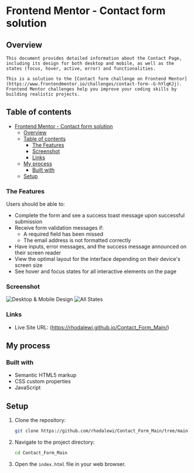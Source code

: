 # Frontend Mentor - Contact form solution
  ## Overview
    This document provides detailed information about the Contact Page, including its design for both desktop and mobile, as well as the states (focus, hover, active, error) and functionalities.

    This is a solution to the [Contact form challenge on Frontend Mentor](https://www.frontendmentor.io/challenges/contact-form--G-hYlqKJj). Frontend Mentor challenges help you improve your coding skills by building realistic projects. 

  ## Table of contents

- [Frontend Mentor - Contact form solution](#frontend-mentor---contact-form-solution)
  - [Overview](#overview)
  - [Table of contents](#table-of-contents)
    - [The Features](#the-features)
    - [Screenshot](#screenshot)
    - [Links](#links)
  - [My process](#my-process)
    - [Built with](#built-with)
  - [Setup](#setup)


### The Features
Users should be able to:

- Complete the form and see a success toast message upon successful submission
- Receive form validation messages if:
  - A required field has been missed
  - The email address is not formatted correctly
- Have inputs, error messages, and the success message announced on their screen reader
- View the optimal layout for the interface depending on their device's screen size
- See hover and focus states for all interactive elements on the page

### Screenshot

![Desktop & Mobile Design](./design/Desktop&mobile.png)
![All States](./design/All-States.png)

### Links

- Live Site URL: (https://rhodalewi.github.io/Contact_Form_Main/)

## My process

### Built with

- Semantic HTML5 markup
- CSS custom properties
- JavaScript

## Setup

1. Clone the repository:
    ```sh
    git clone https://github.com/rhodalewi/Contact_Form_Main/tree/main
    ```
2. Navigate to the project directory:
    ```sh
    cd Contact_Form_Main
    ```
3. Open the `index.html` file in your web browser.

